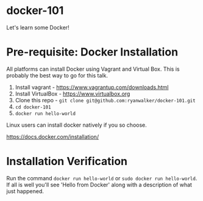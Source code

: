 # docker-101
Let's learn some Docker!

# Pre-requisite: Docker Installation

All platforms can install Docker using Vagrant and Virtual Box. This is probably the best way to go for this talk.

1. Install vagrant - https://www.vagrantup.com/downloads.html
2. Install VirtualBox - https://www.virtualbox.org
3. Clone this repo - `git clone git@github.com:ryanwalker/docker-101.git`
4. `cd docker-101`
5. `docker run hello-world`  

Linux users can install docker natively if you so choose.

https://docs.docker.com/installation/

# Installation Verification
Run the command `docker run hello-world` or `sudo docker run hello-world`.
If all is well you'll see 'Hello from Docker' along with a description of what just happened.
